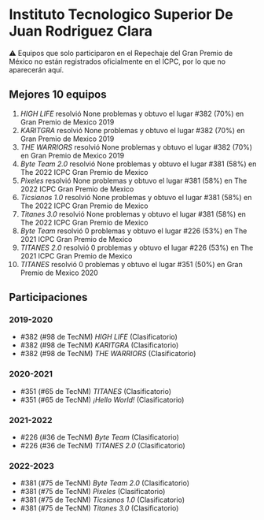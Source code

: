 # Instituto Tecnologico Superior De Juan Rodriguez Clara

:warning: Equipos que solo participaron en el Repechaje del Gran Premio de México no están registrados oficialmente en el ICPC, por lo que no aparecerán aquí.

## Mejores 10 equipos

1. _HIGH LIFE_ resolvió None problemas y obtuvo el lugar #382 (70%) en Gran Premio de Mexico 2019
1. _KARITGRA_ resolvió None problemas y obtuvo el lugar #382 (70%) en Gran Premio de Mexico 2019
1. _THE WARRIORS_ resolvió None problemas y obtuvo el lugar #382 (70%) en Gran Premio de Mexico 2019
1. _Byte Team 2.0_ resolvió None problemas y obtuvo el lugar #381 (58%) en The 2022 ICPC Gran Premio de Mexico
1. _Pixeles_ resolvió None problemas y obtuvo el lugar #381 (58%) en The 2022 ICPC Gran Premio de Mexico
1. _Ticsianos 1.0_ resolvió None problemas y obtuvo el lugar #381 (58%) en The 2022 ICPC Gran Premio de Mexico
1. _Titanes 3.0_ resolvió None problemas y obtuvo el lugar #381 (58%) en The 2022 ICPC Gran Premio de Mexico
1. _Byte Team_ resolvió 0 problemas y obtuvo el lugar #226 (53%) en The 2021 ICPC Gran Premio de Mexico
1. _TITANES 2.0_ resolvió 0 problemas y obtuvo el lugar #226 (53%) en The 2021 ICPC Gran Premio de Mexico
1. _TITANES_ resolvió 0 problemas y obtuvo el lugar #351 (50%) en Gran Premio de Mexico 2020

## Participaciones

### 2019-2020

- #382 (#98 de TecNM) _HIGH LIFE_ (Clasificatorio)
- #382 (#98 de TecNM) _KARITGRA_ (Clasificatorio)
- #382 (#98 de TecNM) _THE WARRIORS_ (Clasificatorio)

### 2020-2021

- #351 (#65 de TecNM) _TITANES_ (Clasificatorio)
- #351 (#65 de TecNM) _¡Hello World!_ (Clasificatorio)

### 2021-2022

- #226 (#36 de TecNM) _Byte Team_ (Clasificatorio)
- #226 (#36 de TecNM) _TITANES 2.0_ (Clasificatorio)

### 2022-2023

- #381 (#75 de TecNM) _Byte Team 2.0_ (Clasificatorio)
- #381 (#75 de TecNM) _Pixeles_ (Clasificatorio)
- #381 (#75 de TecNM) _Ticsianos 1.0_ (Clasificatorio)
- #381 (#75 de TecNM) _Titanes 3.0_ (Clasificatorio)



